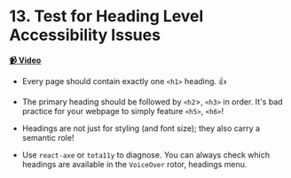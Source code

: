  # 13. Test for Heading Level Accessibility Issues

**[📹 Video](https://egghead.io/lessons/screen-reader-test-for-heading-level-accessibility-issues)**


* Every page should contain exactly one `<h1>` heading. 👍

* The primary heading should be followed by `<h2`>, `<h3>` in order. It's bad practice for your webpage to simply feature `<h5>`, `<h6>`!

* Headings are not just for styling (and font size); they also carry a semantic role!

* Use `react-axe` or `tota11y` to diagnose. You can always check which headings are available in the `VoiceOver` rotor, headings menu.